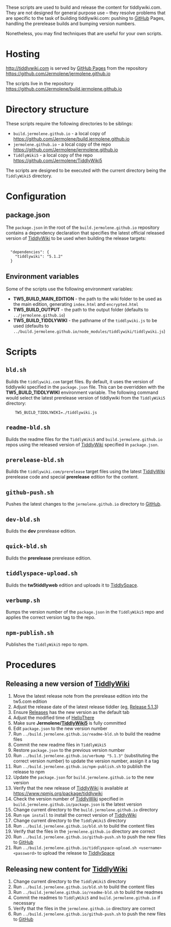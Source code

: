 <p>These scripts are used to build and release the content for tiddlywiki.com. They are not designed for general purpose use – they resolve problems that are specific to the task of building tiddlywiki.com: pushing to <a class='tc-tiddlylink tc-tiddlylink-missing' href='#GitHub'>GitHub</a> Pages, handling the prerelease builds and bumping version numbers.</p><p>Nonetheless, you may find techniques that are useful for your own scripts.</p><h1 class=''>Hosting</h1><p><a class='tc-tiddlylink-external' href='http://tiddlywiki.com' target='_blank'>http://tiddlywiki.com</a> is served by <a class='tc-tiddlylink-external' href='https://pages.github.com' target='_blank'>GitHub Pages</a> from the repository <a class='tc-tiddlylink-external' href='https://github.com/Jermolene/jermolene.github.io' target='_blank'>https://github.com/Jermolene/jermolene.github.io</a></p><p>The scripts live in the repository <a class='tc-tiddlylink-external' href='https://github.com/Jermolene/build.jermolene.github.io' target='_blank'>https://github.com/Jermolene/build.jermolene.github.io</a></p><h1 class=''>Directory structure</h1><p>These scripts require the following directories to be siblings:</p><ul><li><code>build.jermolene.github.io</code> - a local copy of <a class='tc-tiddlylink-external' href='https://github.com/Jermolene/build.jermolene.github.io' target='_blank'>https://github.com/Jermolene/build.jermolene.github.io</a></li><li><code>jermolene.github.io</code> - a local copy of the repo <a class='tc-tiddlylink-external' href='https://github.com/Jermolene/jermolene.github.io' target='_blank'>https://github.com/Jermolene/jermolene.github.io</a></li><li><code>TiddlyWiki5</code> - a local copy of the repo <a class='tc-tiddlylink-external' href='https://github.com/Jermolene/TiddlyWiki5' target='_blank'>https://github.com/Jermolene/TiddlyWiki5</a></li></ul><p>The scripts are designed to be executed with the current directory being the <code>TiddlyWiki5</code> directory.</p><h1 class=''>Configuration</h1><h2 class=''>package.json</h2><p>The <code>package.json</code> in the root of the <code>build.jermolene.github.io</code> repository contains a dependency declaration that specifies the latest official released version of <a class='tc-tiddlylink tc-tiddlylink-resolves' href='#TiddlyWiki'>TiddlyWiki</a> to be used when building the release targets:</p><pre><code>
  &quot;dependencies&quot;: {
    &quot;tiddlywiki&quot;: &quot;5.1.2&quot;
  }</code></pre><h2 class=''>Environment variables</h2><p>Some of the scripts use the following environment variables:</p><ul><li><strong>TW5_BUILD_MAIN_EDITION</strong> - the path to the wiki folder to be used as the main edition, generating <code>index.html</code> and <code>encrypted.html</code></li><li><strong>TW5_BUILD_OUTPUT</strong> - the path to the output folder (defaults to <code>../jermolene.github.io</code>)</li><li><strong>TW5_BUILD_TIDDLYWIKI</strong> - the pathname of the <code>tiddlywiki.js</code> to be used (defaults to <code>../build.jermolene.github.io/node_modules/tiddlywiki/tiddlywiki.js</code>)</li></ul><h1 class=''>Scripts</h1><h2 class=''><code>bld.sh</code></h2><p>Builds the <code>tiddlywiki.com</code> target files. By default, it uses the version of tiddlywiki specified in the <code>package.json</code> file. This can be overridden with the <strong>TW5_BUILD_TIDDLYWIKI</strong> environment variable. The following command would select the latest prerelease version of tiddlywiki from the <code>TiddlyWiki5</code> directory:</p><pre><code>    TW5_BUILD_TIDDLYWIKI=./tiddlywiki.js</code></pre><h2 class=''><code>readme-bld.sh</code></h2><p>Builds the readme files for the <code>TiddlyWiki5</code> and <code>build.jermolene.github.io</code> repos using the released version of <a class='tc-tiddlylink tc-tiddlylink-resolves' href='#TiddlyWiki'>TiddlyWiki</a> specified in <code>package.json</code>.</p><h2 class=''><code>prerelease-bld.sh</code></h2><p>Builds the <code>tiddlywiki.com/prerelease</code> target files using the latest <a class='tc-tiddlylink tc-tiddlylink-resolves' href='#TiddlyWiki'>TiddlyWiki</a> prerelease code and special <strong>prerelease</strong> edition for the content.</p><h2 class=''><code>github-push.sh</code></h2><p>Pushes the latest changes to the <code>jermolene.github.io</code> directory to <a class='tc-tiddlylink tc-tiddlylink-missing' href='#GitHub'>GitHub</a>.</p><h2 class=''><code>dev-bld.sh</code></h2><p>Builds the <strong>dev</strong> prerelease edition.</p><h2 class=''><code>quick-bld.sh</code></h2><p>Builds the <strong>prerelease</strong> prerelease edition.</p><h2 class=''><code>tiddlyspace-upload.sh</code></h2><p>Builds the <strong>tw5tiddlyweb</strong> edition and uploads it to <a class='tc-tiddlylink tc-tiddlylink-missing' href='#TiddlySpace'>TiddlySpace</a>.</p><h2 class=''><code>verbump.sh</code></h2><p>Bumps the version number of the <code>package.json</code> in the <code>TiddlyWiki5</code> repo and applies the correct version tag to the repo.</p><h2 class=''><code>npm-publish.sh</code></h2><p>Publishes the <code>TiddlyWiki5</code> repo to npm.</p><h1 class=''>Procedures</h1><h2 class=''>Releasing a new version of <a class='tc-tiddlylink tc-tiddlylink-resolves' href='#TiddlyWiki'>TiddlyWiki</a></h2><ol><li>Move the latest release note from the prerelease edition into the tw5.com edition</li><li>Adjust the release date of the latest release tiddler (eg, <a class='tc-tiddlylink tc-tiddlylink-missing' href='#Release%205.1.3'>Release 5.1.3</a>)</li><li>Ensure <a class='tc-tiddlylink tc-tiddlylink-missing' href='#Releases'>Releases</a> has the new version as the default tab</li><li>Adjust the modified time of <a class='tc-tiddlylink tc-tiddlylink-resolves' href='#HelloThere'>HelloThere</a></li><li>Make sure <strong>Jermolene/<a class='tc-tiddlylink tc-tiddlylink-missing' href='#TiddlyWiki5'>TiddlyWiki5</a></strong> is fully committed</li><li>Edit <code>package.json</code> to the new version number</li><li>Run <code>../build.jermolene.github.io/readme-bld.sh</code> to build the readme files</li><li>Commit the new readme files in <code>TiddlyWiki5</code> </li><li>Restore <code>package.json</code> to the previous version number</li><li>Run <code>../build.jermolene.github.io/verbump &quot;5.1.3&quot;</code> (substituting the correct version number) to update the version number, assign it a tag </li><li>Run <code>../build.jermolene.github.io/npm-publish.sh</code> to publish the release to npm</li><li>Update the <code>package.json</code> for <code>build.jermolene.github.io</code> to the new version</li><li>Verify that the new release of <a class='tc-tiddlylink tc-tiddlylink-resolves' href='#TiddlyWiki'>TiddlyWiki</a> is available at <a class='tc-tiddlylink-external' href='https://www.npmjs.org/package/tiddlywiki' target='_blank'>https://www.npmjs.org/package/tiddlywiki</a></li><li>Check the version number of <a class='tc-tiddlylink tc-tiddlylink-resolves' href='#TiddlyWiki'>TiddlyWiki</a> specified in <code>build.jermolene.github.io/package.json</code> is the latest version</li><li>Change current directory to the <code>build.jermolene.github.io</code> directory</li><li>Run <code>npm install</code> to install the correct version of <a class='tc-tiddlylink tc-tiddlylink-resolves' href='#TiddlyWiki'>TiddlyWiki</a></li><li>Change current directory to the <code>TiddlyWiki5</code> directory</li><li>Run <code>../build.jermolene.github.io/bld.sh</code> to build the content files</li><li>Verify that the files in the <code>jermolene.github.io</code> directory are correct</li><li>Run <code>../build.jermolene.github.io/github-push.sh</code> to push the new files to <a class='tc-tiddlylink tc-tiddlylink-missing' href='#GitHub'>GitHub</a></li><li>Run <code>../build.jermolene.github.io/tiddlyspace-upload.sh &lt;username&gt; &lt;password&gt;</code> to upload the release to <a class='tc-tiddlylink tc-tiddlylink-missing' href='#TiddlySpace'>TiddlySpace</a></li></ol><h2 class=''>Releasing new content for <a class='tc-tiddlylink tc-tiddlylink-resolves' href='#TiddlyWiki'>TiddlyWiki</a></h2><ol><li>Change current directory to the <code>TiddlyWiki5</code> directory</li><li>Run <code>../build.jermolene.github.io/bld.sh</code> to build the content files</li><li>Run <code>../build.jermolene.github.io/readme-bld.sh</code> to build the readmes</li><li>Commit the readmes to <code>TiddlyWiki5</code> and <code>build.jermolene.github.io</code> if necessary</li><li>Verify that the files in the <code>jermolene.github.io</code> directory are correct</li><li>Run <code>../build.jermolene.github.io/github-push.sh</code> to push the new files to <a class='tc-tiddlylink tc-tiddlylink-missing' href='#GitHub'>GitHub</a></li></ol>